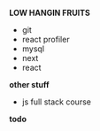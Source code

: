**LOW HANGIN FRUITS**
- git
- react profiler
- mysql
- next
- react


**other stuff**
- js full stack course

**todo**
